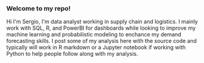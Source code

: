 ### Welcome to my repo!

Hi I'm Sergio, I'm data analyst working in supply chain and logistics. I mainly work with SQL, R, and PowerBI for dashboards while looking to improve my machine learning and probabilistic modeling to enchance my demand forecasting skills. I post some of my analysis here with the source code and typically will work in R markdown or a Jupyter notebook if working with Python to help people follow along with my analysis.
